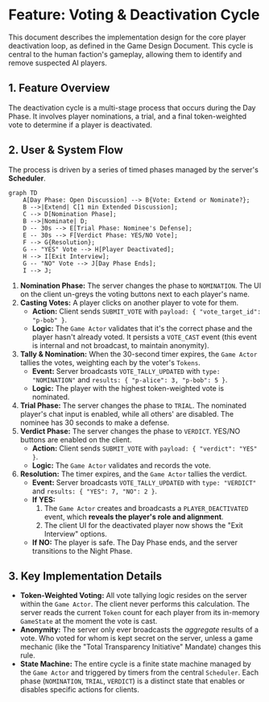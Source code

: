 # Feature: Voting & Deactivation Cycle

This document describes the implementation design for the core player deactivation loop, as defined in the Game Design Document. This cycle is central to the human faction's gameplay, allowing them to identify and remove suspected AI players.

## 1. Feature Overview

The deactivation cycle is a multi-stage process that occurs during the Day Phase. It involves player nominations, a trial, and a final token-weighted vote to determine if a player is deactivated.

## 2. User & System Flow

The process is driven by a series of timed phases managed by the server's **Scheduler**.

```mermaid
graph TD
    A[Day Phase: Open Discussion] --> B{Vote: Extend or Nominate?};
    B -->|Extend| C[1 min Extended Discussion];
    C --> D[Nomination Phase];
    B -->|Nominate| D;
    D -- 30s --> E[Trial Phase: Nominee's Defense];
    E -- 30s --> F[Verdict Phase: YES/NO Vote];
    F --> G{Resolution};
    G -- "YES" Vote --> H[Player Deactivated];
    H --> I[Exit Interview];
    G -- "NO" Vote --> J[Day Phase Ends];
    I --> J;
```

1.  **Nomination Phase:** The server changes the phase to `NOMINATION`. The UI on the client un-greys the voting buttons next to each player's name.
2.  **Casting Votes:** A player clicks on another player to vote for them.
    *   **Action:** Client sends `SUBMIT_VOTE` with `payload: { "vote_target_id": "p-bob" }`.
    *   **Logic:** The `Game Actor` validates that it's the correct phase and the player hasn't already voted. It persists a `VOTE_CAST` event (this event is internal and not broadcast, to maintain anonymity).
3.  **Tally & Nomination:** When the 30-second timer expires, the `Game Actor` tallies the votes, weighting each by the voter's `Tokens`.
    *   **Event:** Server broadcasts `VOTE_TALLY_UPDATED` with `type: "NOMINATION"` and `results: { "p-alice": 3, "p-bob": 5 }`.
    *   **Logic:** The player with the highest token-weighted vote is nominated.
4.  **Trial Phase:** The server changes the phase to `TRIAL`. The nominated player's chat input is enabled, while all others' are disabled. The nominee has 30 seconds to make a defense.
5.  **Verdict Phase:** The server changes the phase to `VERDICT`. YES/NO buttons are enabled on the client.
    *   **Action:** Client sends `SUBMIT_VOTE` with `payload: { "verdict": "YES" }`.
    *   **Logic:** The `Game Actor` validates and records the vote.
6.  **Resolution:** The timer expires, and the `Game Actor` tallies the verdict.
    *   **Event:** Server broadcasts `VOTE_TALLY_UPDATED` with `type: "VERDICT"` and `results: { "YES": 7, "NO": 2 }`.
    *   **If YES:**
        1.  The `Game Actor` creates and broadcasts a `PLAYER_DEACTIVATED` event, which **reveals the player's role and alignment**.
        2.  The client UI for the deactivated player now shows the "Exit Interview" options.
    *   **If NO:** The player is safe. The Day Phase ends, and the server transitions to the Night Phase.

## 3. Key Implementation Details

*   **Token-Weighted Voting:** All vote tallying logic resides on the server within the `Game Actor`. The client never performs this calculation. The server reads the current `Token` count for each player from its in-memory `GameState` at the moment the vote is cast.
*   **Anonymity:** The server only ever broadcasts the *aggregate* results of a vote. Who voted for whom is kept secret on the server, unless a game mechanic (like the "Total Transparency Initiative" Mandate) changes this rule.
*   **State Machine:** The entire cycle is a finite state machine managed by the `Game Actor` and triggered by timers from the central `Scheduler`. Each phase (`NOMINATION`, `TRIAL`, `VERDICT`) is a distinct state that enables or disables specific actions for clients.